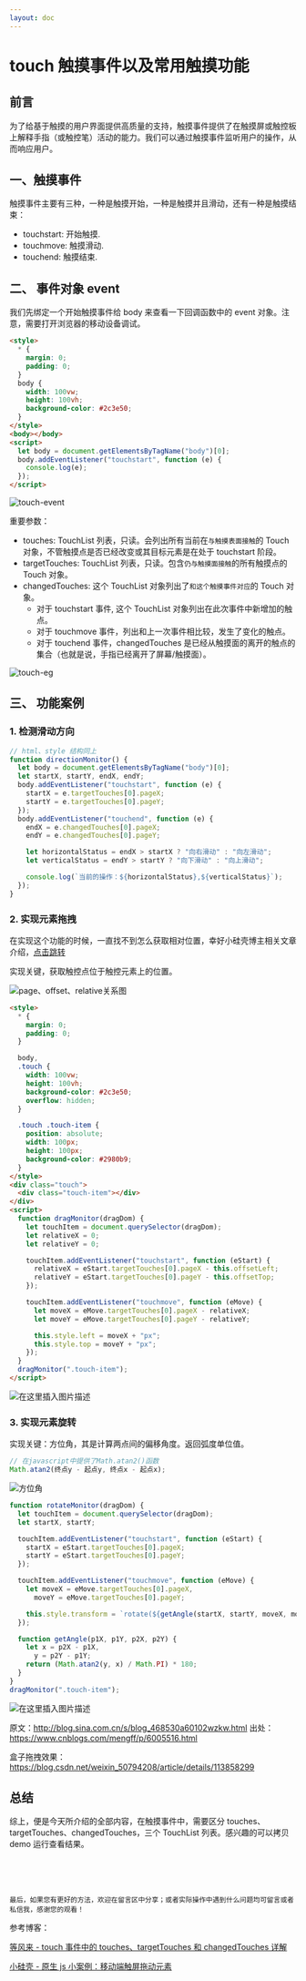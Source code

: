 ```yaml
---
layout: doc
---
```


# touch 触摸事件以及常用触摸功能

## 前言

为了给基于触摸的用户界面提供高质量的支持，触摸事件提供了在触摸屏或触控板上解释手指（或触控笔）活动的能力。我们可以通过触摸事件监听用户的操作，从而响应用户。

## 一、触摸事件

触摸事件主要有三种，一种是触摸开始，一种是触摸并且滑动，还有一种是触摸结束：

- touchstart: 开始触摸.
- touchmove: 触摸滑动.
- touchend: 触摸结束.

## 二、 事件对象 event

我们先绑定一个开始触摸事件给 body 来查看一下回调函数中的 event 对象。注意，需要打开浏览器的移动设备调试。

```html
<style>
  * {
    margin: 0;
    padding: 0;
  }
  body {
    width: 100vw;
    height: 100vh;
    background-color: #2c3e50;
  }
</style>
<body></body>
<script>
  let body = document.getElementsByTagName("body")[0];
  body.addEventListener("touchstart", function (e) {
    console.log(e);
  });
</script>
```

![touch-event](/images/blog/js/20210702160645344.png)

重要参数：

- touches: TouchList 列表，只读。会列出所有当前在`与触摸表面接触`的 Touch 对象，不管触摸点是否已经改变或其目标元素是在处于 touchstart 阶段。
- targetTouches: TouchList 列表，只读。包含`仍与触摸面接触`的所有触摸点的 Touch 对象。
- changedTouches: 这个 TouchList 对象列出了`和这个触摸事件对应`的 Touch 对象。
  - 对于 touchstart 事件, 这个 TouchList 对象列出在此次事件中新增加的触点。
  - 对于 touchmove 事件，列出和上一次事件相比较，发生了变化的触点。
  - 对于 touchend 事件，changedTouches 是已经从触摸面的离开的触点的集合（也就是说，手指已经离开了屏幕/触摸面）。

![touch-eg](/images/blog/js/20210702160714304.png)

## 三、 功能案例

### 1. 检测滑动方向

```js
// html、style 结构同上
function directionMonitor() {
  let body = document.getElementsByTagName("body")[0];
  let startX, startY, endX, endY;
  body.addEventListener("touchstart", function (e) {
    startX = e.targetTouches[0].pageX;
    startY = e.targetTouches[0].pageY;
  });
  body.addEventListener("touchend", function (e) {
    endX = e.changedTouches[0].pageX;
    endY = e.changedTouches[0].pageY;

    let horizontalStatus = endX > startX ? "向右滑动" : "向左滑动";
    let verticalStatus = endY > startY ? "向下滑动" : "向上滑动";

    console.log(`当前的操作：${horizontalStatus},${verticalStatus}`);
  });
}
```

### 2. 实现元素拖拽

在实现这个功能的时候，一直找不到怎么获取相对位置，幸好小硅壳博主相关文章介绍，[点击跳转](https://blog.csdn.net/weixin_50794208/article/details/113858299)

实现关键，获取触控点位于触控元素上的位置。

![page、offset、relative关系图](/images/blog/js/20210702162406823.png)

```html
<style>
  * {
    margin: 0;
    padding: 0;
  }

  body,
  .touch {
    width: 100vw;
    height: 100vh;
    background-color: #2c3e50;
    overflow: hidden;
  }

  .touch .touch-item {
    position: absolute;
    width: 100px;
    height: 100px;
    background-color: #2980b9;
  }
</style>
<div class="touch">
  <div class="touch-item"></div>
</div>
<script>
  function dragMonitor(dragDom) {
    let touchItem = document.querySelector(dragDom);
    let relativeX = 0;
    let relativeY = 0;

    touchItem.addEventListener("touchstart", function (eStart) {
      relativeX = eStart.targetTouches[0].pageX - this.offsetLeft;
      relativeY = eStart.targetTouches[0].pageY - this.offsetTop;
    });

    touchItem.addEventListener("touchmove", function (eMove) {
      let moveX = eMove.targetTouches[0].pageX - relativeX;
      let moveY = eMove.targetTouches[0].pageY - relativeY;

      this.style.left = moveX + "px";
      this.style.top = moveY + "px";
    });
  }
  dragMonitor(".touch-item");
</script>
```

![在这里插入图片描述](/images/blog/js/20210702160729699.gif)

### 3. 实现元素旋转

实现关键：方位角，其是计算两点间的偏移角度。返回弧度单位值。

```js
// 在javascript中提供了Math.atan2()函数
Math.atan2(终点y - 起点y, 终点x - 起点x);
```

![方位角](/images/blog/js/20210702162754807.jpg)

```js
function rotateMonitor(dragDom) {
  let touchItem = document.querySelector(dragDom);
  let startX, startY;

  touchItem.addEventListener("touchstart", function (eStart) {
    startX = eStart.targetTouches[0].pageX;
    startY = eStart.targetTouches[0].pageY;
  });

  touchItem.addEventListener("touchmove", function (eMove) {
    let moveX = eMove.targetTouches[0].pageX,
      moveY = eMove.targetTouches[0].pageY;

    this.style.transform = `rotate(${getAngle(startX, startY, moveX, moveY)}deg)`;
  });

  function getAngle(p1X, p1Y, p2X, p2Y) {
    let x = p2X - p1X,
      y = p2Y - p1Y;
    return (Math.atan2(y, x) / Math.PI) * 180;
  }
}
dragMonitor(".touch-item");
```

![在这里插入图片描述](/images/blog/js/20210702160740546.gif)

原文：http://blog.sina.com.cn/s/blog_468530a60102wzkw.html
出处：https://www.cnblogs.com/mengff/p/6005516.html

盒子拖拽效果：https://blog.csdn.net/weixin_50794208/article/details/113858299

## 总结

综上，便是今天所介绍的全部内容，在触摸事件中，需要区分 touches、targetTouches、changedTouches，三个 TouchList 列表。感兴趣的可以拷贝 demo 运行查看结果。

<br />
<br />
<br />

`最后，如果您有更好的方法，欢迎在留言区中分享；或者实际操作中遇到什么问题均可留言或者私信我，感谢您的观看！`

参考博客：

[等风来 - touch 事件中的 touches、targetTouches 和 changedTouches 详解](https://www.cnblogs.com/mengff/p/6005516.html)

[小硅壳 - 原生 js 小案例：移动端触屏拖动元素](https://blog.csdn.net/weixin_50794208/article/details/113858299)
